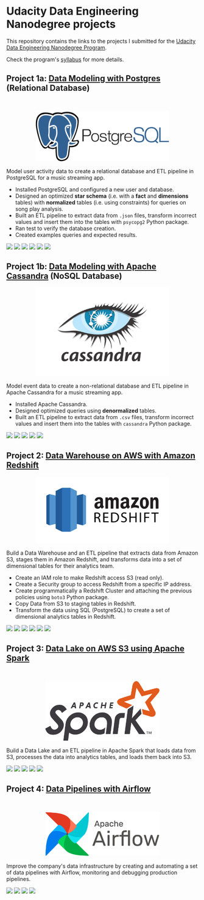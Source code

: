# Udacity Data Engineering Nanodegree projects
This repository contains the links to the projects I submitted for the [Udacity Data Engineering Nanodegree Program](https://www.udacity.com/course/data-engineer-nanodegree--nd027). 

Check the program's [syllabus](https://d20vrrgs8k4bvw.cloudfront.net/documents/en-US/Data+Engineering+Nanodegree+Program+Syllabus.pdf) for more details.


## Project 1a: [Data Modeling with Postgres](https://github.com/nasseredine/udacity-dend-p1a) (Relational Database)

<br/>
<p align="center"><img src="./images/postgresql.png" width="350px"/></p>

Model user activity data to create a relational database and ETL pipeline in PostgreSQL for a music streaming app.
- Installed PostgreSQL and configured a new user and database.
- Designed an optimized **star schema** (i.e. with a **fact** and **dimensions** tables) with **normalized** tables (i.e. using constraints) for queries on song play analysis.
- Built an ETL pipeline to extract data from `.json` files, transform incorrect values and insert them into the tables with `psycopg2` Python package.
- Ran test to verify the database creation.
- Created examples queries and expected results.

![](https://img.shields.io/badge/Code-Python-informational?style=flat&logo=Python&logoColor=white&color=3776AB)
![](https://img.shields.io/badge/DB-PostgreSQL-informational?style=flat&logo=PostgreSQL&logoColor=white&color=336791)
![](https://img.shields.io/badge/Package-psycopg2-informational?style=flat&logoColor=white&color=336791)
![](https://img.shields.io/badge/DB_design-Star_schema-informational?style=flat&logoColor=white&color=336791)
![](https://img.shields.io/badge/DB_design-Normalization-informational?style=flat&logoColor=white&color=336791)
![](https://img.shields.io/badge/Process-ETL_pipeline-informational?style=flat&logoColor=white&color=336791)


## Project 1b: [Data Modeling with Apache Cassandra](https://github.com/nasseredine/udacity-dend-p1b) (NoSQL Database)

<p align="center"><img src="./images/apache_cassandra.png" width="350px"/></p>

Model event data to create a non-relational database and ETL pipeline in Apache Cassandra for a music streaming app.
- Installed Apache Cassandra.
- Designed optimized queries using **denormalized** tables.
- Built an ETL pipeline to extract data from `.csv` files, transform incorrect values and insert them into the tables with `cassandra` Python package.

![](https://img.shields.io/badge/Code-Python-informational?style=flat&logo=Python&logoColor=white&color=3776AB)
![](https://img.shields.io/badge/DB-Apache_Cassandra-informational?style=flat&logo=Apache%20Cassandra&logoColor=white&color=336791)
![](https://img.shields.io/badge/Package-cassandra-informational?style=flat&logoColor=white&color=336791)
![](https://img.shields.io/badge/DB_design-Denormalization-informational?style=flat&logoColor=white&color=336791)
![](https://img.shields.io/badge/Process-ETL_pipeline-informational?style=flat&logoColor=white&color=336791)


## Project 2: [Data Warehouse on AWS with Amazon Redshift](https://github.com/nasseredine/udacity-dend-p2)

<p align="center"><img src="./images/amazon_redshift.png" width="350px"/></p>

Build a Data Warehouse and an ETL pipeline that extracts data from Amazon S3, stages them in Amazon Redshift, and transforms data into a set of dimensional tables for their analytics team.

- Create an IAM role to make Redshift access S3 (read only).
- Create a Security group to access Redshift from a specific IP address.
- Create programmatically a Redshift Cluster and attaching the previous policies using `boto3` Python package.
- Copy Data from S3 to staging tables in Redshift.
- Transform the data using SQL (PostgreSQL) to create a set of dimensional analytics tables in Redshift.

![](https://img.shields.io/badge/Code-Python-informational?style=flat&logo=Python&logoColor=white&color=3776AB)
![](https://img.shields.io/badge/Data_Warehouse-Redshift-informational?style=flat&logo=Amazon%20AWS&logoColor=white&color=232F3E)
![](https://img.shields.io/badge/Package-boto3-informational?style=flat&logoColor=white&color=336791)
![](https://img.shields.io/badge/SQL-PostgreSQL-informational?style=flat&logo=PostgreSQL&logoColor=white&color=336791)
![](https://img.shields.io/badge/Storage-S3-informational?style=flat&logo=Amazon%20AWS&logoColor=white&color=232F3E)
![](https://img.shields.io/badge/Process-ETL_pipeline-informational?style=flat&logoColor=white&color=336791)


## Project 3: [Data Lake on AWS S3 using Apache Spark](https://github.com/nasseredine/udacity-dend-p3)

<br/>
<p align="center"><img src="./images/apache_spark.png" width="300px"/></p>

Build a Data Lake and an ETL pipeline in Apache Spark that loads data from S3, processes the data into analytics tables, and loads them back into S3.

![](https://img.shields.io/badge/Code-Python-informational?style=flat&logo=Python&logoColor=white&color=3776AB)
![](https://img.shields.io/badge/Framework-Apache%20Spark-informational?style=flat&logo=Apache%20Spark&logoColor=white&color=E25A1C)
![](https://img.shields.io/badge/Storage-S3-informational?style=flat&logo=Amazon%20AWS&logoColor=white&color=232F3E)
![](https://img.shields.io/badge/Data_Lake-S3-informational?style=flat&logo=Amazon%20AWS&logoColor=white&color=232F3E)
![](https://img.shields.io/badge/Process-ETL_pipeline-informational?style=flat&logoColor=white&color=336791)

## Project 4: [Data Pipelines with Airflow](https://github.com/nasseredine/udacity-dend-p4)

<br/>
<p align="center"><img src="./images/apache_airflow.png" width="300px"/></p>

Improve the company's data infrastructure by creating and automating a set of data pipelines with Airflow, monitoring and debugging production pipelines.

![](https://img.shields.io/badge/Code-Python-informational?style=flat&logo=Python&logoColor=white&color=3776AB)
![](https://img.shields.io/badge/Plateform-Apache%20Airflow-informational?style=flat&logo=Apache%20Airflow&logoColor=white&color=007A88)
![](https://img.shields.io/badge/Data_Warehouse-Redshift-informational?style=flat&logo=Amazon%20AWS&logoColor=white&color=232F3E)
![](https://img.shields.io/badge/Process-Automate_data_pipelines-informational?style=flat&logoColor=white&color=336791)
